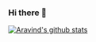 ### Hi there 👋

[![Aravind's github stats](https://github-readme-stats.vercel.app/api?username=aravinve&count_private=true&theme=dark&show_icons=true)](https://github.com/aravinve?tab=repositories)
<!--
**aravinve/aravinve** is a ✨ _special_ ✨ repository because its `README.md` (this file) appears on your GitHub profile.

Here are some ideas to get you started:

- 🔭 I’m currently working on ...
- 🌱 I’m currently learning ...
- 👯 I’m looking to collaborate on ...
- 🤔 I’m looking for help with ...
- 💬 Ask me about ...
- 📫 How to reach me: ...
- 😄 Pronouns: ...
- ⚡ Fun fact: ...
-->

